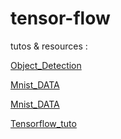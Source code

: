 # tensor-flow

tutos & resources : 

[Object_Detection](http://www.tensorflow.org/hub/tutorials/tf2_object_detection?hl=fr)

[Mnist_DATA](https://github.com/Hvass-Labs/TensorFlow-Tutorials/blob/master/01_Simple_Linear_Model.ipynb)

[Mnist_DATA](https://larevueia.fr/tensorflow/)

[Tensorflow_tuto](https://www.simplilearn.com/tutorials/deep-learning-tutorial/tensorflow)
